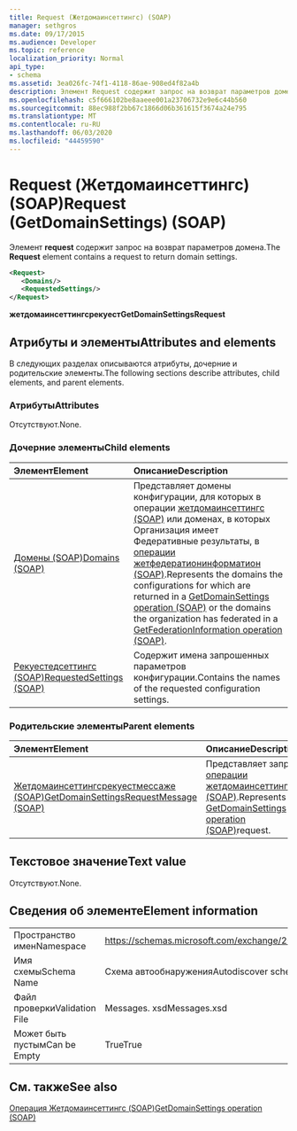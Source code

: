 ```yaml
---
title: Request (Жетдомаинсеттингс) (SOAP)
manager: sethgros
ms.date: 09/17/2015
ms.audience: Developer
ms.topic: reference
localization_priority: Normal
api_type:
- schema
ms.assetid: 3ea026fc-74f1-4118-86ae-908ed4f82a4b
description: Элемент Request содержит запрос на возврат параметров домена.
ms.openlocfilehash: c5f666102be8aaeee001a23706732e9e6c44b560
ms.sourcegitcommit: 88ec988f2bb67c1866d06b361615f3674a24e795
ms.translationtype: MT
ms.contentlocale: ru-RU
ms.lasthandoff: 06/03/2020
ms.locfileid: "44459590"
---
```

# <a name="request-getdomainsettings-soap"></a><span data-ttu-id="2f0d4-103">Request (Жетдомаинсеттингс) (SOAP)</span><span class="sxs-lookup"><span data-stu-id="2f0d4-103">Request (GetDomainSettings) (SOAP)</span></span>

<span data-ttu-id="2f0d4-104">Элемент **request** содержит запрос на возврат параметров домена.</span><span class="sxs-lookup"><span data-stu-id="2f0d4-104">The **Request** element contains a request to return domain settings.</span></span> 
  
```xml
<Request>
   <Domains/>
   <RequestedSettings/>
</Request>
```

 <span data-ttu-id="2f0d4-105">**жетдомаинсеттингсрекуест**</span><span class="sxs-lookup"><span data-stu-id="2f0d4-105">**GetDomainSettingsRequest**</span></span>
## <a name="attributes-and-elements"></a><span data-ttu-id="2f0d4-106">Атрибуты и элементы</span><span class="sxs-lookup"><span data-stu-id="2f0d4-106">Attributes and elements</span></span>

<span data-ttu-id="2f0d4-107">В следующих разделах описываются атрибуты, дочерние и родительские элементы.</span><span class="sxs-lookup"><span data-stu-id="2f0d4-107">The following sections describe attributes, child elements, and parent elements.</span></span>
  
### <a name="attributes"></a><span data-ttu-id="2f0d4-108">Атрибуты</span><span class="sxs-lookup"><span data-stu-id="2f0d4-108">Attributes</span></span>

<span data-ttu-id="2f0d4-109">Отсутствуют.</span><span class="sxs-lookup"><span data-stu-id="2f0d4-109">None.</span></span>
  
### <a name="child-elements"></a><span data-ttu-id="2f0d4-110">Дочерние элементы</span><span class="sxs-lookup"><span data-stu-id="2f0d4-110">Child elements</span></span>

|<span data-ttu-id="2f0d4-111">**Элемент**</span><span class="sxs-lookup"><span data-stu-id="2f0d4-111">**Element**</span></span>|<span data-ttu-id="2f0d4-112">**Описание**</span><span class="sxs-lookup"><span data-stu-id="2f0d4-112">**Description**</span></span>|
|:-----|:-----|
|[<span data-ttu-id="2f0d4-113">Домены (SOAP)</span><span class="sxs-lookup"><span data-stu-id="2f0d4-113">Domains (SOAP)</span></span>](domains-soap.md) <br/> |<span data-ttu-id="2f0d4-114">Представляет домены конфигурации, для которых в операции [жетдомаинсеттингс (SOAP)](getdomainsettings-operation-soap.md) или доменах, в которых Организация имеет Федеративные результаты, в [операции жетфедератионинформатион (SOAP)](getfederationinformation-operation-soap.md).</span><span class="sxs-lookup"><span data-stu-id="2f0d4-114">Represents the domains the configurations for which are returned in a [GetDomainSettings operation (SOAP)](getdomainsettings-operation-soap.md) or the domains the organization has federated in a [GetFederationInformation operation (SOAP)](getfederationinformation-operation-soap.md).</span></span>  <br/> |
|[<span data-ttu-id="2f0d4-115">Рекуестедсеттингс (SOAP)</span><span class="sxs-lookup"><span data-stu-id="2f0d4-115">RequestedSettings (SOAP)</span></span>](requestedsettings-soap.md) <br/> |<span data-ttu-id="2f0d4-116">Содержит имена запрошенных параметров конфигурации.</span><span class="sxs-lookup"><span data-stu-id="2f0d4-116">Contains the names of the requested configuration settings.</span></span>  <br/> |
   
### <a name="parent-elements"></a><span data-ttu-id="2f0d4-117">Родительские элементы</span><span class="sxs-lookup"><span data-stu-id="2f0d4-117">Parent elements</span></span>

|<span data-ttu-id="2f0d4-118">**Элемент**</span><span class="sxs-lookup"><span data-stu-id="2f0d4-118">**Element**</span></span>|<span data-ttu-id="2f0d4-119">**Описание**</span><span class="sxs-lookup"><span data-stu-id="2f0d4-119">**Description**</span></span>|
|:-----|:-----|
|[<span data-ttu-id="2f0d4-120">Жетдомаинсеттингсрекуестмессаже (SOAP)</span><span class="sxs-lookup"><span data-stu-id="2f0d4-120">GetDomainSettingsRequestMessage (SOAP)</span></span>](getdomainsettingsrequestmessage-soap.md) <br/> |<span data-ttu-id="2f0d4-121">Представляет запрос [операции жетдомаинсеттингс (SOAP)](getdomainsettings-operation-soap.md).</span><span class="sxs-lookup"><span data-stu-id="2f0d4-121">Represents a [GetDomainSettings operation (SOAP)](getdomainsettings-operation-soap.md)request.</span></span>  <br/> |
   
## <a name="text-value"></a><span data-ttu-id="2f0d4-122">Текстовое значение</span><span class="sxs-lookup"><span data-stu-id="2f0d4-122">Text value</span></span>

<span data-ttu-id="2f0d4-123">Отсутствуют.</span><span class="sxs-lookup"><span data-stu-id="2f0d4-123">None.</span></span>
  
## <a name="element-information"></a><span data-ttu-id="2f0d4-124">Сведения об элементе</span><span class="sxs-lookup"><span data-stu-id="2f0d4-124">Element information</span></span>

|||
|:-----|:-----|
|<span data-ttu-id="2f0d4-125">Пространство имен</span><span class="sxs-lookup"><span data-stu-id="2f0d4-125">Namespace</span></span>  <br/> |https://schemas.microsoft.com/exchange/2010/Autodiscover  <br/> |
|<span data-ttu-id="2f0d4-126">Имя схемы</span><span class="sxs-lookup"><span data-stu-id="2f0d4-126">Schema Name</span></span>  <br/> |<span data-ttu-id="2f0d4-127">Схема автообнаружения</span><span class="sxs-lookup"><span data-stu-id="2f0d4-127">Autodiscover schema</span></span>  <br/> |
|<span data-ttu-id="2f0d4-128">Файл проверки</span><span class="sxs-lookup"><span data-stu-id="2f0d4-128">Validation File</span></span>  <br/> |<span data-ttu-id="2f0d4-129">Messages. xsd</span><span class="sxs-lookup"><span data-stu-id="2f0d4-129">Messages.xsd</span></span>  <br/> |
|<span data-ttu-id="2f0d4-130">Может быть пустым</span><span class="sxs-lookup"><span data-stu-id="2f0d4-130">Can be Empty</span></span>  <br/> |<span data-ttu-id="2f0d4-131">True</span><span class="sxs-lookup"><span data-stu-id="2f0d4-131">True</span></span>  <br/> |
   
## <a name="see-also"></a><span data-ttu-id="2f0d4-132">См. также</span><span class="sxs-lookup"><span data-stu-id="2f0d4-132">See also</span></span>



[<span data-ttu-id="2f0d4-133">Операция Жетдомаинсеттингс (SOAP)</span><span class="sxs-lookup"><span data-stu-id="2f0d4-133">GetDomainSettings operation (SOAP)</span></span>](getdomainsettings-operation-soap.md)

